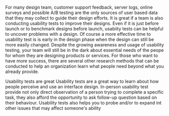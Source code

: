 For many design team, customer support feedback, server logs, online surveys and possible A/B testing are the only sources of user based data
that they may collect to guide their design efforts. It is great if a team is also conducting usability tests to improve their designs. Even if it is just before launch
or to benchmark designs before launch, usabiity tests can be helpful to uncover problems with a design. Of course a more effective time to usability test is
is early in the design phase when the design can still be more easily changed. Despite the growing awareness and usage of usability testing, your team will still be in the dark about essential needs
of the peope for whom they are designing products or services. For those who want to have more success, there are several other research methods that can be conducted to help an organization learn what
people need beyond what you already provide.

Usability tests are great
Usability tests are a great way to learn about how people perceive and use an interface design. In-person usability test provide not only direct observation of a person trying to complete a specific task, they also afford 
the opportunity to ask follow-up question based on their behaviour. Usability tests also helps you to probe and/or to expand int other issues that may affect someone's ability
